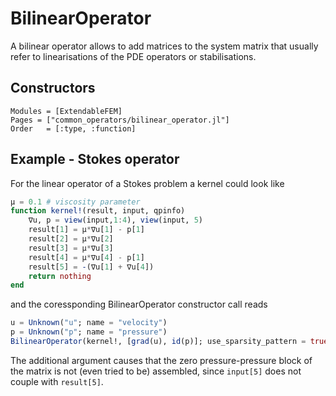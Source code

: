 
# BilinearOperator

A bilinear operator allows to add matrices to the system matrix that usually refer to
linearisations of the PDE operators or stabilisations.

## Constructors

```@autodocs
Modules = [ExtendableFEM]
Pages = ["common_operators/bilinear_operator.jl"]
Order   = [:type, :function]
```

## Example - Stokes operator

For the linear operator of a Stokes problem a kernel could look like
```julia
μ = 0.1 # viscosity parameter
function kernel!(result, input, qpinfo)
    ∇u, p = view(input,1:4), view(input, 5)
    result[1] = μ*∇u[1] - p[1]
    result[2] = μ*∇u[2]
    result[3] = μ*∇u[3]
    result[4] = μ*∇u[4] - p[1]
    result[5] = -(∇u[1] + ∇u[4])
    return nothing
end
```
and the coressponding BilinearOperator constructor call reads
```julia
u = Unknown("u"; name = "velocity")
p = Unknown("p"; name = "pressure")
BilinearOperator(kernel!, [grad(u), id(p)]; use_sparsity_pattern = true)
```
The additional argument causes that the zero pressure-pressure block of the matrix is not (even tried to be) assembled,
since ```input[5]``` does not couple with ```result[5]```.
